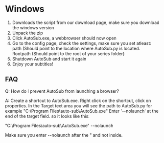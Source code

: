# Windows #

  1. Downloads the script from our download page, make sure you download the windows version
  1. Unpack the zip
  1. Click AutoSub.exe, a webbrowser should now open
  1. Go to the config page, check the settings, make sure you set atleast: path (Should point to the location where AutoSub.py is located. Rootpath (Should point to the root of your series folder)
  1. Shutdown AutoSub and start it again
  1. Enjoy your subtitles!


## FAQ ##

Q: How do I prevent AutoSub from launching a browser?

A: Create a shortcut to AutoSub.exe. Right click on the shortcut, click on properties. In the Target text area you will see the path to AutoSub.py for example "C:\Program Files\auto-sub\AutoSub.exe"
Enter '--nolaunch' at the end of the target field.
so it looks like this:

"C:\Program Files\auto-sub\AutoSub.exe" --nolaunch

Make sure you enter --nolaunch after the " and not inside.